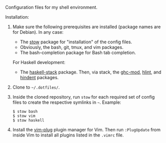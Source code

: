 Configuration files for my shell environment.

Installation:

 1. Make sure the following prerequisites are installed (package names are for
    Debian). In any case:

      * The [stow] package for "installation" of the config files.
      * Obviously, the bash, git, tmux, and vim packages.
      * The bash-completion package for Bash tab completion.

    For Haskell development:

      * The [haskell-stack] package. Then, via stack, the [ghc-mod], [hlint],
        and [hindent] packages.

 2. Clone to `~/.dotfiles/`.

 3. Inside the cloned repository, run `stow` for each required set of config
    files to create the respective symlinks in `~`. Example:

        $ stow bash
        $ stow vim
        $ stow haskell

 4. Install the [vim-plug] plugin manager for Vim. Then run `:PlugUpdate` from
    inside Vim to install all plugins listed in the `.vimrc` file.

[stow]: https://www.gnu.org/software/stow/
[haskell-stack]: https://docs.haskellstack.org/
[ghc-mod]: https://github.com/DanielG/ghc-mod
[hlint]: https://github.com/ndmitchell/hlint
[hindent]: https://github.com/commercialhaskell/hindent
[vim-plug]: https://github.com/junegunn/vim-plug
